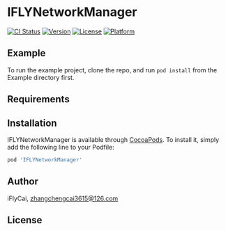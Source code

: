 
# IFLYNetworkManager

[![CI Status](https://img.shields.io/travis/iFlyCai/IFLYNetworkManager.svg?style=flat)](https://travis-ci.org/iFlyCai/IFLYNetworkManager)
[![Version](https://img.shields.io/cocoapods/v/IFLYNetworkManager.svg?style=flat)](https://cocoapods.org/pods/IFLYNetworkManager)
[![License](https://img.shields.io/cocoapods/l/IFLYNetworkManager.svg?style=flat)](https://cocoapods.org/pods/IFLYNetworkManager)
[![Platform](https://img.shields.io/cocoapods/p/IFLYNetworkManager.svg?style=flat)](https://cocoapods.org/pods/IFLYNetworkManager)

## Example

To run the example project, clone the repo, and run `pod install` from the Example directory first.

## Requirements

## Installation

IFLYNetworkManager is available through [CocoaPods](https://cocoapods.org). To install
it, simply add the following line to your Podfile:

```ruby
pod 'IFLYNetworkManager'
```

## Author

iFlyCai, zhangchengcai3615@126.com

## License

